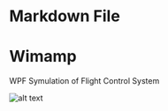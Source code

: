 ﻿# Markdown File

# Wimamp
WPF Symulation of Flight Control System 

![alt text](https://i.imgur.com/u8Y3HQI.png)
